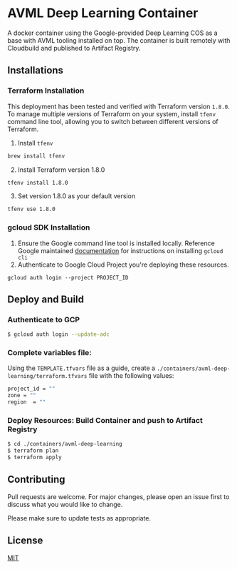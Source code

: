 # AVML Deep Learning Container

A docker container using the Google-provided Deep Learning COS as a base with AVML tooling installed on top. The container is built remotely with Cloudbuild and published to Artifact Registry.

## Installations

### Terraform Installation

This deployment has been tested and verified with Terraform version `1.8.0`.  To manage multiple versions of Terraform on your system, install `tfenv` command line tool, allowing you to switch between different versions of Terraform. 

1. Install `tfenv`

``` bash
brew install tfenv
``` 

2. Install Terraform version 1.8.0

``` bash
tfenv install 1.8.0
```

3. Set version 1.8.0 as your default version

``` bash
tfenv use 1.8.0
```    


### gcloud SDK Installation
1. Ensure the Google command line tool is installed locally.  Reference Google maintained [documentation](https://cloud.google.com/sdk/docs/install) for instructions on installing `gcloud cli`
2. Authenticate to Google Cloud Project you're deploying these resources.
```
gcloud auth login --project PROJECT_ID
```


## Deploy and Build

### Authenticate to GCP
```bash
$ gcloud auth login --update-adc 
```


### Complete variables file:
Using the `TEMPLATE.tfvars` file as a guide, create a `./containers/avml-deep-learning/terraform.tfvars` file with the following values:
```bash
project_id = ""
zone = ""
region  = ""
```



### Deploy Resources: Build Container and push to Artifact Registry
```bash
$ cd ./containers/avml-deep-learning
$ terraform plan
$ terraform apply
```


## Contributing

Pull requests are welcome. For major changes, please open an issue first
to discuss what you would like to change.

Please make sure to update tests as appropriate.

## License

[MIT](https://choosealicense.com/licenses/mit/)